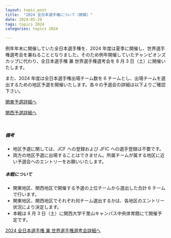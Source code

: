 ```yaml
---
layout: topic_post
title:  "2024 全日本選手権について（続報）"
date: 2024-05-29
tags: topics 2024
categories: topics 2024

---
```


例年年末に開催していた全日本選手権を、2024 年度は夏季に開催し、世界選手権選考会を兼ねることとなりました。そのため例年開催していたチャンピオンズカップに代わり、全日本選手権 兼 世界選手権選考会を 8 月 3 日（土）に開催いたします。 <br>

また、2024 年度は全日本選手権出場チーム数を 6 チームとし、出場チームを選出するための地区予選を開催いたします。各々の予選会の詳細は以下よりご確認下さい。


<a class="btn btn-primary btn-sm" href="{{ site.baseurl }}{% post_url /competition_info/2024/2024-06-08-champions-cup-2024-kanto-qualifying-round %}">関東予選詳細へ</a>

<a class="btn btn-primary btn-sm" href="{{ site.baseurl }}{% post_url /competition_info/2024/2024-06-29-champions-cup-2024-kansai-qualifying-round %}">関西予選詳細へ</a>

<br>

##### 備考

- 地区予選に関しては、JCF への登録および JFIC への選手登録は不要です。
- 両方の地区予選に出場することはできません。所属チームが属する地区に近い予選会へのエントリーをお願いいたします。

##### 本戦について

- 関東地区、関西地区で開催する予選の上位チームから選出した合計 6 チームで行います。
- 関東地区、関西地区でそれぞれ何チーム選出するかは、各地区のエントリー状況により決定します。
- 本戦は 8 月 3 日（土）に関西大学千里山キャンパス中央体育館にて開催予定です。

<a class="btn btn-primary btn-sm" href="{{ site.baseurl }}{% post_url /competition_info/2024/2024-08-03-japan-championship-2024 %}">2024 全日本選手権 兼 世界選手権選考会詳細へ</a>





